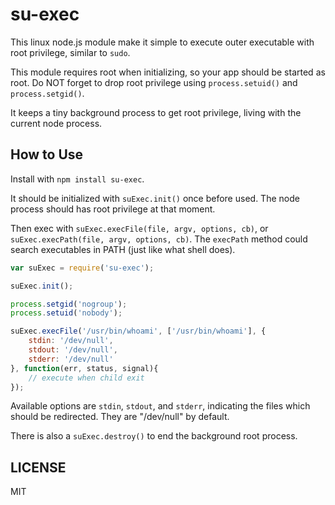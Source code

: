 # su-exec #

This linux node.js module make it simple to execute outer executable with root privilege, similar to `sudo`.

This module requires root when initializing, so your app should be started as root.
Do NOT forget to drop root privilege using `process.setuid()` and `process.setgid()`.

It keeps a tiny background process to get root privilege, living with the current node process.

## How to Use ##

Install with `npm install su-exec`.

It should be initialized with `suExec.init()` once before used. The node process should has root privilege at that moment.

Then exec with `suExec.execFile(file, argv, options, cb)`, or `suExec.execPath(file, argv, options, cb)`.
The `execPath` method could search executables in PATH (just like what shell does).

```js
var suExec = require('su-exec');

suExec.init();

process.setgid('nogroup');
process.setuid('nobody');

suExec.execFile('/usr/bin/whoami', ['/usr/bin/whoami'], {
	stdin: '/dev/null',
	stdout: '/dev/null',
	stderr: '/dev/null'
}, function(err, status, signal){
	// execute when child exit
});
```

Available options are `stdin`, `stdout`, and `stderr`, indicating the files which should be redirected.
They are "/dev/null" by default.

There is also a `suExec.destroy()` to end the background root process.

## LICENSE ##

MIT
